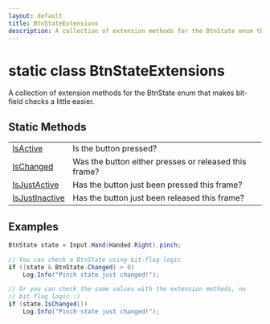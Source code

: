 ```yaml
---
layout: default
title: BtnStateExtensions
description: A collection of extension methods for the BtnState enum that makes bit-field checks a little easier.
---
```

# static class BtnStateExtensions

A collection of extension methods for the BtnState enum that makes
bit-field checks a little easier.

## Static Methods

|  |  |
|--|--|
|[IsActive]({{site.url}}/Pages/Reference/BtnStateExtensions/IsActive.html)|Is the button pressed?|
|[IsChanged]({{site.url}}/Pages/Reference/BtnStateExtensions/IsChanged.html)|Was the button either presses or released this frame?|
|[IsJustActive]({{site.url}}/Pages/Reference/BtnStateExtensions/IsJustActive.html)|Has the button just been pressed this frame?|
|[IsJustInactive]({{site.url}}/Pages/Reference/BtnStateExtensions/IsJustInactive.html)|Has the button just been released this frame?|

## Examples

```csharp
BtnState state = Input.Hand(Handed.Right).pinch;

// You can check a BtnState using bit-flag logic
if ((state & BtnState.Changed) > 0)
	Log.Info("Pinch state just changed!");

// Or you can check the same values with the extension methods, no
// bit flag logic :)
if (state.IsChanged())
	Log.Info("Pinch state just changed!");
```


